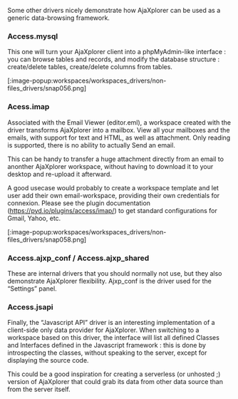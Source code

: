 Some other drivers nicely demonstrate how AjaXplorer can be used as a generic data-browsing framework.

### Access.mysql
This one will turn your AjaXplorer client into a phpMyAdmin-like interface : you can browse tables and records, and modify the database structure : create/delete tables, create/delete columns from tables.

 [:image-popup:workspaces/workspaces_drivers/non-files_drivers/snap056.png]

### Acess.imap
Associated with the Email Viewer (editor.eml), a workspace created with the driver transforms AjaXplorer into a mailbox. View all your mailboxes and the emails, with support for text and HTML, as well as attachment. Only reading is supported, there is no ability to actually Send an email.

This can be handy to transfer a huge attachment directly from an email to anonther AjaXplorer workspace, without having to download it to your desktop and re-upload it afterward.

A good usecase would probably to create a workspace template and let user add their own email-workspace, providing their own credentials for connexion. Please see the plugin documentation (https://pyd.io/plugins/access/imap/) to get standard configurations for Gmail, Yahoo, etc.

 [:image-popup:workspaces/workspaces_drivers/non-files_drivers/snap058.png]

### Access.ajxp_conf / Access.ajxp_shared
These are internal drivers that you should normally not use, but they also demonstrate AjaXplorer flexibility. Ajxp_conf is the driver used for the “Settings” panel.

### Access.jsapi
Finally, the “Javascript API” driver is an interesting implementation of a client-side only data provider for AjaXplorer. When switching to a workspace based on this driver, the interface will list all defined Classes and Interfaces defined in the Javascript framework : this is done by introspecting the classes, without speaking to the server, except for displaying the source code.

This could be a good inspiration for creating a serverless (or unhosted ;)  version of AjaXplorer that could grab its data from other data source than from the server itself.